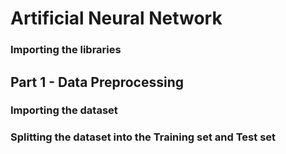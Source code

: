 # Artificial Neural Network

### Importing the libraries

## Part 1 - Data Preprocessing

### Importing the dataset

### Splitting the dataset into the Training set and Test set